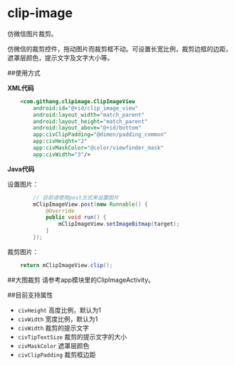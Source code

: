 # clip-image

仿微信图片裁剪。

仿微信的裁剪控件，拖动图片而裁剪框不动。可设置长宽比例，裁剪边框的边距，遮罩层颜色，提示文字及文字大小等。

##使用方式

**XML代码**

```xml
    <com.githang.clipimage.ClipImageView
        android:id="@+id/clip_image_view"
        android:layout_width="match_parent"
        android:layout_height="match_parent"
        android:layout_above="@+id/bottom"
        app:civClipPadding="@dimen/padding_common"
        app:civHeight="2"
        app:civMaskColor="@color/viewfinder_mask"
        app:civWidth="3"/>
```

**Java代码**

设置图片：

```java
        // 目前请使用post方式来设置图片
        mClipImageView.post(new Runnable() {
            @Override
            public void run() {
                mClipImageView.setImageBitmap(target);
            }
        });
```

裁剪图片：

```java
    return mClipImageView.clip();
```

##大图裁剪
请参考app模块里的ClipImageActivity。

##目前支持属性

- `civHeight` 高度比例，默认为1
- `civWidth` 宽度比例，默认为1
- `civWidth` 裁剪的提示文字
- `civTipTextSize` 裁剪的提示文字的大小
- `civMaskColor` 遮罩层颜色
- `civClipPadding` 裁剪框边距
